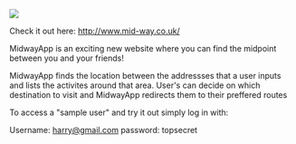 ![](https://www.mid-way.co.uk/assets/logo_teal-cfdfc6889608339d20e3fa8d79ef60df576836006142f5201637ba405b674e01.png)

Check it out here: http://www.mid-way.co.uk/

MidwayApp is an exciting new website where you can find the midpoint between you and your friends!

MidwayApp finds the location between the addressses that a user inputs and lists the activites around that area.
User's can decide on which destination to visit and MidwayApp redirects them to their preffered routes

To access a "sample user" and try it out simply log in with:

Username: harry@gmail.com
password: topsecret
